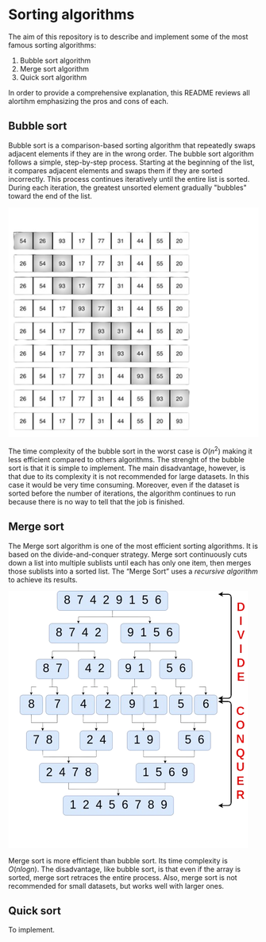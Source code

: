 # Sorting algorithms
The aim of this repository is to describe and implement some of the most famous sorting algorithms:
1. Bubble sort algorithm
2. Merge sort algorithm
3. Quick sort algorithm

In order to provide a comprehensive explanation, this README reviews all alortihm emphasizing the pros and cons of each.

## Bubble sort
Bubble sort is a comparison-based sorting algorithm that repeatedly swaps adjacent elements if they are in the wrong order.
The bubble sort algorithm follows a simple, step-by-step process. Starting at the beginning of the list, it compares adjacent elements and swaps them if they are sorted incorrectly. This process continues iteratively until the entire list is sorted. During each iteration, the greatest unsorted element gradually "bubbles" toward the end of the list.

![bubble sort image](resources/bubblepass.png)

The time complexity of the bubble sort in the worst case is $O(n^2)$ making it less efficient compared to others algorithms.
The strenght of the bubble sort is that it is simple to implement. The main disadvantage, however, is that due to its complexity it is not recommended for large datasets. In this case it would be very time consuming. Moreover, even if the dataset is sorted before the number of iterations, the algorithm continues to run because there is no way to tell that the job is finished.

## Merge sort
The Merge sort algorithm is one of the most efficient sorting algorithms. It is based on the divide-and-conquer strategy. Merge sort continuously cuts down a list into multiple sublists until each has only one item, then merges those sublists into a sorted list. The “Merge Sort”  uses a *recursive algorithm* to achieve its results.

![bubble sort image](resources/mergepass.png)

Merge sort is more efficient than bubble sort. Its time complexity is $O(n log n)$. The disadvantage, like bubble sort, is that even if the array is sorted, merge sort retraces the entire process. Also, merge sort is not recommended for small datasets, but works well with larger ones.

## Quick sort
To implement.